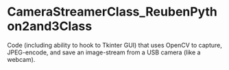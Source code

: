 # CameraStreamerClass_ReubenPython2and3Class
Code (including ability to hook to Tkinter GUI) that uses OpenCV to capture, JPEG-encode, and save an image-stream from a USB camera (like a webcam).
